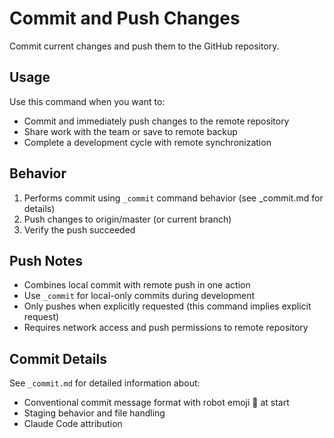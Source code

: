 # Commit and Push Changes

Commit current changes and push them to the GitHub repository.

## Usage
Use this command when you want to:
- Commit and immediately push changes to the remote repository
- Share work with the team or save to remote backup
- Complete a development cycle with remote synchronization

## Behavior
1. Performs commit using `_commit` command behavior (see _commit.md for details)
2. Push changes to origin/master (or current branch)
3. Verify the push succeeded

## Push Notes
- Combines local commit with remote push in one action
- Use `_commit` for local-only commits during development
- Only pushes when explicitly requested (this command implies explicit request)
- Requires network access and push permissions to remote repository

## Commit Details
See `_commit.md` for detailed information about:
- Conventional commit message format with robot emoji 🤖 at start
- Staging behavior and file handling
- Claude Code attribution

